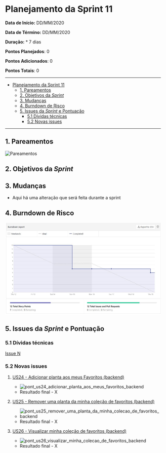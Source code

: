 # Planejamento da Sprint 11

**Data de Início:** DD/MM/2020  

**Data de Término:** DD/MM/2020

**Duração:** * 7 dias

**Pontos Planejados**: 0

**Pontos Adicionados**: 0

**Pontos Totais**: 0

-------

- [Planejamento da Sprint 11](#planejamento-da-sprint-11)
  - [1. Pareamentos](#1-pareamentos)
  - [2. Objetivos da _Sprint_](#2-objetivos-da-sprint)
  - [3. Mudanças](#3-mudanças)
  - [4. Burndown de Risco](#4-burndown-de-risco)
  - [5. Issues da _Sprint_ e Pontuação](#5-issues-da-sprint-e-pontuação)
    - [5.1 Dívidas técnicas](#51-dívidas-técnicas)
    - [5.2 Novas issues](#52-novas-issues)
    <!-- - [5.3 Issues pós reunião](#53-issues-pós-reunião) -->

-------

## 1. Pareamentos

![Pareamentos](img/pairing.jpg)

## 2. Objetivos da _Sprint_

## 3. Mudanças

- Aqui há uma alteração que será feita durante a sprint

## 4. Burndown de Risco

![risk_burndown](img/burndown.jpg)

## 5. Issues da _Sprint_ e Pontuação

### 5.1 Dívidas técnicas

[Issue N](https://github.com/fga-eps-mds/2020.1-GaiaDex-)

### 5.2 Novas issues

1. [US24 - Adicionar planta aos meus Favoritos (backend)](https://github.com/fga-eps-mds/2020.1-GaiaDex-BackEnd/issues/)

    - ![pont_us24_adicionar_planta_aos_meus_favoritos_backend](img/pont_us24_adicionar_planta_aos_meus_favoritos_backend.png)
    - Resultado final - X

1. [US25 - Remover uma planta da minha coleção de favoritos (backend)](https://github.com/fga-eps-mds/2020.1-GaiaDex-BackEnd/issues/)

    - ![pont_us25_remover_uma_planta_da_minha_colecao_de_favoritos_backend](img/pont_us25_remover_uma_planta_da_minha_colecao_de_favoritos_backend.png)
    - Resultado final - X

1. [US26 - Visualizar minha coleção de favoritos (backend)](https://github.com/fga-eps-mds/2020.1-GaiaDex-BackEnd/issues/)

    - ![pont_us26_visualizar_minha_colecao_de_favoritos_backend](img/pont_us26_visualizar_minha_colecao_de_favoritos_backend.png)
    - Resultado final - X
